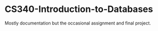 # CS340-Introduction-to-Databases
Mostly documentation but the occasional assignment and final project.

